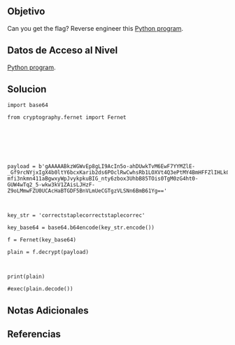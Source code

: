 
## Objetivo

Can you get the flag? Reverse engineer this [Python program](https://artifacts.picoctf.net/c/50/unpackme.flag.py).

## Datos de Acceso al Nivel

[Python program](https://artifacts.picoctf.net/c/50/unpackme.flag.py).
## Solucion

```
import base64

from cryptography.fernet import Fernet







payload = b'gAAAAABkzWGWvEp8gLI9AcIn5o-ahDUwkTvM6EwF7YYMZlE-_Gf9rcNYjxIgX4b0ltY6bcxKarib2ds6POclRwCwhsRb1LOXVt4Q3ePtMY4BmHFFZlIHLk05CjwigT7hiI9p3sH9e7Cpk1uO90xbHbuy-mfi3nkmn411aBgwxyWpJvykpkuBIG_nty6zbox3UhbB85TOis0TgM0zG4ht0-GUW4wTq2_5-wkw3kV1ZAisLJHzF-Z9oLMmwFZU0UCAcHaBTGDF5BnVLmUeCGTgzVLSNn6BmB61Yg=='



key_str = 'correctstaplecorrectstaplecorrec'

key_base64 = base64.b64encode(key_str.encode())

f = Fernet(key_base64)

plain = f.decrypt(payload)



print(plain)

#exec(plain.decode())
```

## Notas Adicionales



## Referencias
